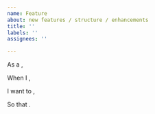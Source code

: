 ```yaml
---
name: Feature
about: new features / structure / enhancements
title: ''
labels: ''
assignees: ''

---
```


As a ,

When I ,

I want to ,

So that .
